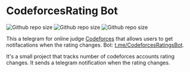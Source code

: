 # CodeforcesRating Bot
![Github repo size](https://img.shields.io/github/repo-size/Aibyn/CodeforcesRatingBot)
![Github repo size](https://img.shields.io/github/license/Aibyn/CodeforcesRatingBot)
![Github repo size](https://img.shields.io/github/last-commit/Aibyn/CodeforcesRatingBot)

This a telegram for online judge [Codeforces](https://codeforces.com) that allows users to get notifacations when the rating changes. Bot: [t.me/CodeforcesRatingsBot](https://t.me/CodeforcesRatingsBot). 

It's a small project that tracks number of codeforces accounts rating changes. 
It sends a telegram notification when the rating changes.
